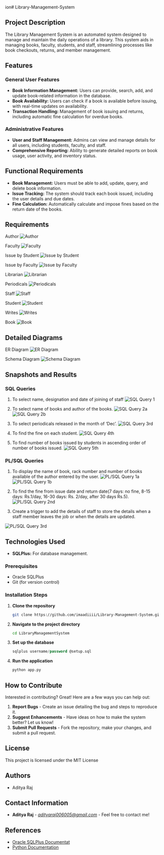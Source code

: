ion# Library-Management-System

## Project Description
The Library Management System is an automated system designed to manage and maintain the daily operations of a library. This system aids in managing books, faculty, students, and staff, streamlining processes like book checkouts, returns, and member management.

## Features
### General User Features
- **Book Information Management:** Users can provide, search, add, and update book-related information in the database.
- **Book Availability:** Users can check if a book is available before issuing, with real-time updates on availability.
- **Transaction Handling:** Management of book issuing and returns, including automatic fine calculation for overdue books.

### Administrative Features
- **User and Staff Management:** Admins can view and manage details for all users, including students, faculty, and staff.
- **Comprehensive Reporting:** Ability to generate detailed reports on book usage, user activity, and inventory status.

## Functional Requirements
- **Book Management:** Users must be able to add, update, query, and delete book information.
- **Issue Tracking:** The system should track each book issued, including the user details and due dates.
- **Fine Calculation:** Automatically calculate and impose fines based on the return date of the books.

## Requirements

Author
![Author](Requirements/AUTHOR.jpeg "Author")

Faculty
![Faculty](Requirements/FACULTY.jpeg "Faculty")

Issue by Student
![Issue by Student](Requirements/ISSUE_BY%20STUDENT.jpeg "Issue by Student")

Issue by Faculty
![Issue by Faculty](Requirements/ISSUE_BY_FACULTY.jpeg "Issue by Faculty")

Librarian
![Librarian](Requirements/LIBRARIAN.jpeg "Librarian")

Periodicals
![Periodicals](Requirements/PERIODICALS.jpeg "Periodicals")

Staff
![Staff](Requirements/STAFF.jpeg "Staff")

Student
![Student](Requirements/STUDENT.jpeg "Student")

Writes
![Writes](Requirements/WRITES.jpeg "Writes")

Book
![Book](Requirements/%E2%80%A2%20BOOK.jpeg "Book")

## Detailed Diagrams
ER Diagram
![ER Diagram](DETAILED%20DIAGRAMS/ER%20DIAGRAM.jpeg "ER Diagram")

Schema Diagram
![Schema Diagram](DETAILED%20DIAGRAMS/SCHEMA%20DIAGRAM.jpeg "Schema Diagram")

## Snapshots and Results
### SQL Queries
1. To select name, designation and date of joining of staff
![SQL Query 1](SNAPSHOTS:RESULTS/SQL%20qeries/1ST.jpeg "SQL Query 1")

2. To select name of books and author of the books. 
![SQL Query 2a](SNAPSHOTS:RESULTS/SQL%20qeries/2ND%20a.jpeg "SQL Query 2a")
![SQL Query 2b](SNAPSHOTS:RESULTS/SQL%20qeries/2ND%20b.jpeg "SQL Query 2b")

3. To select periodicals released in the month of ‘Dec’.
![SQL Query 3rd](SNAPSHOTS:RESULTS/SQL%20qeries/3RD.jpeg "SQL Query 3rd")

4. To find the fine on each student.
![SQL Query 4th](SNAPSHOTS:RESULTS/SQL%20qeries/4TH.jpeg "SQL Query 4th")

5. To find number of books issued by students in ascending order of number of books issued.
![SQL Query 5th](SNAPSHOTS:RESULTS/SQL%20qeries/5TH.jpeg "SQL Query 5th")

### PL/SQL Queries

1. To display the name of book, rack number and number of books available of the author entered by the user.
![PL/SQL Query 1a](SNAPSHOTS:RESULTS/PL:SQL%20QUERIES/1ST%20a.jpeg "PL/SQL Query 1a")
![PL/SQL Query 1b](SNAPSHOTS:RESULTS/PL:SQL%20QUERIES/1ST%20b.jpeg "PL/SQL Query 1b")

2. To find the fine from issue date and return date(7 days: no fine, 8-15 days: Rs.1/day, 16-30 days: Rs. 2/day, after 30 days Rs.5).
![PL/SQL Query 2nd](SNAPSHOTS:RESULTS/PL:SQL%20QUERIES/2ND.jpeg "PL/SQL Query 2nd")

3. Create a trigger to add the details of staff to store the details when a staff member leaves the job or when the details are updated.

![PL/SQL Query 3rd](SNAPSHOTS:RESULTS/PL:SQL%20QUERIES/3RD.jpeg "PL/SQL Query 3rd")


## Technologies Used
- **SQLPlus:** For database management.

### Prerequisites
- Oracle SQLPlus
- Git (for version control)

### Installation Steps
1. **Clone the repository**
   ```bash
   git clone https://github.com/imaadiiii/Library-Management-System.git
   ```
2. **Navigate to the project directory**
   ```bash
   cd LibraryManagementSystem
   ```
3. **Set up the database**
   ```sql
   sqlplus username/password @setup.sql
   ```
4. **Run the application**
   ```bash
   python app.py
   ```

## How to Contribute
Interested in contributing? Great! Here are a few ways you can help out:
1. **Report Bugs** - Create an issue detailing the bug and steps to reproduce it.
2. **Suggest Enhancements** - Have ideas on how to make the system better? Let us know!
3. **Submit Pull Requests** - Fork the repository, make your changes, and submit a pull request.


## License
This project is licensed under the MIT License 

## Authors
- Aditya Raj


## Contact Information
- **Aditya Raj** - *adityaraj006005@gmail.com* - Feel free to contact me!

## References
- [Oracle SQLPlus Documentat](https://www.oracle.com/database/technologies/)
- [Python Documentation](https://www.python.org/doc/)
```
